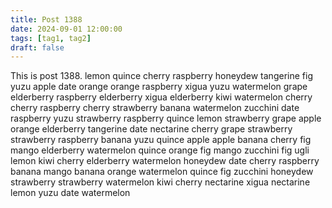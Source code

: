 ```yaml
---
title: Post 1388
date: 2024-09-01 12:00:00
tags: [tag1, tag2]
draft: false
---
```

This is post 1388.
lemon
quince
cherry
raspberry
honeydew
tangerine
fig
yuzu
apple
date
orange
orange
raspberry
xigua
yuzu
watermelon
grape
elderberry
raspberry
elderberry
xigua
elderberry
kiwi
watermelon
cherry
cherry
raspberry
cherry
strawberry
banana
watermelon
zucchini
date
raspberry
yuzu
strawberry
raspberry
quince
lemon
strawberry
grape
apple
orange
elderberry
tangerine
date
nectarine
cherry
grape
strawberry
strawberry
raspberry
banana
yuzu
quince
apple
apple
banana
cherry
fig
mango
elderberry
watermelon
quince
orange
fig
mango
zucchini
fig
ugli
lemon
kiwi
cherry
elderberry
watermelon
honeydew
date
cherry
raspberry
banana
mango
banana
orange
watermelon
quince
fig
zucchini
honeydew
strawberry
strawberry
watermelon
kiwi
cherry
nectarine
xigua
nectarine
lemon
yuzu
date
watermelon
